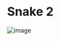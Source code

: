 # Snake 2

![image](https://github.com/CAZPFITL/Snake2/assets/15793619/639d08d5-8feb-4a11-94de-98e7faa2cda0)


